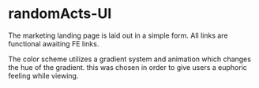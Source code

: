 # randomActs-UI 

The marketing landing page is laid out in a simple form. All links are functional awaiting FE links.

The color scheme utilizes a gradient system and animation which changes the hue of the gradient. this was chosen in order to give users a euphoric feeling while viewing.

